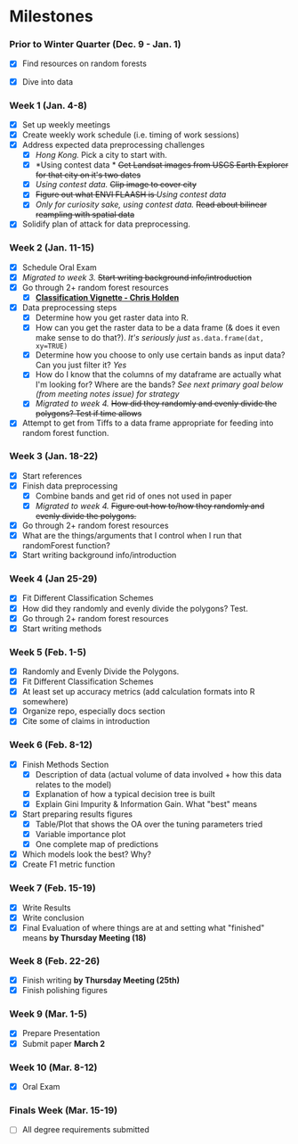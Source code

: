 # Milestones

### Prior to Winter Quarter (Dec. 9 - Jan. 1)

* [x] Find resources on random forests
* [x] Dive into data


### Week 1 (Jan. 4-8)

* [x] Set up weekly meetings
* [x] Create weekly work schedule (i.e. timing of work sessions)
* [x] Address expected data preprocessing challenges
    * [x] *Hong Kong.* Pick a city to start with. 
    * [x] *Using contest data * <del>Get Landsat images from USGS Earth Explorer for  that city on it's two dates</del>
    * [x] *Using contest data.* <del>Clip image to cover city </del>
    * [x] <del>Figure out what ENVI FLAASH is </del>*Using contest data*
    * [x]  </del>*Only for curiosity sake, using contest data.* <del>Read about bilinear reampling with spatial data
* [x] Solidify plan of attack for data preprocessing. 

### Week 2 (Jan. 11-15)

* [x] Schedule Oral Exam 
* [x] *Migrated to week 3.* <del>Start writing background info/introduction</del>
* [x] Go through 2+ random forest resources
     * [x] [**Classification Vignette - Chris Holden**](http://ceholden.github.io/open-geo-tutorial/R/chapter_5_classification.html)
* [x] Data preprocessing steps
     * [x] Determine how you get raster data into R.
     * [x] How can you get the raster data to be a data frame (& does it even make sense to do that?). *It's seriously just* `as.data.frame(dat, xy=TRUE)`
     * [x] Determine how you choose to only use certain bands as input data? Can you just filter it? *Yes*
     * [x] How do I know that the columns of my dataframe are actually what I'm looking for? Where are the bands? *See next primary goal below (from meeting notes issue) for strategy*
     * [x] *Migrated to week 4.* <del>How did they randomly and evenly divide the polygons? Test if time allows</del>
* [x] Attempt to get from Tiffs to a data frame appropriate for feeding into random forest function. 
      
### Week 3 (Jan. 18-22)

* [x] Start references
* [x] Finish data preprocessing
    * [x] Combine bands and get rid of ones not used in paper
    * [x] *Migrated to week 4.* <del>Figure out how to/how they randomly and evenly divide the polygons.</del>
* [x] Go through 2+ random forest resources
* [x] What are the things/arguments that I control when I run that randomForest function? 
* [x] Start writing background info/introduction

### Week 4 (Jan 25-29)

* [x] Fit Different Classification Schemes
* [x] How did they randomly and evenly divide the polygons? Test.
* [x] Go through 2+ random forest resources
* [x] Start writing methods

### Week 5 (Feb. 1-5)

* [x] Randomly and Evenly Divide the Polygons.
* [x] Fit Different Classification Schemes
* [x] At least set up accuracy metrics (add calculation formats into R somewhere)
* [x] Organize repo, especially docs section
* [x] Cite some of claims in introduction

### Week 6 (Feb. 8-12)

* [x] Finish Methods Section
    * [x] Description of data (actual volume of data involved + how this data relates to the model)
    * [x] Explanation of how a typical decision tree is built
    * [x] Explain Gini Impurity & Information Gain. What "best" means
* [x] Start preparing results figures
    * [x] Table/Plot that shows the OA over the tuning parameters tried
    * [x] Variable importance plot
    * [x] One complete map of predictions
* [x] Which models look the best? Why?
* [x] Create F1 metric function

### Week 7 (Feb. 15-19)

* [x] Write Results
* [x] Write conclusion
* [x] Final Evaluation of where things are at and setting what "finished" means **by Thursday Meeting (18)**

### Week 8 (Feb. 22-26)

* [x] Finish writing **by Thursday Meeting (25th)**
* [x] Finish polishing figures

### Week 9 (Mar. 1-5)

* [x] Prepare Presentation
* [x] Submit paper **March 2**

### Week 10 (Mar. 8-12)

* [x] Oral Exam

### Finals Week (Mar. 15-19)

* [ ] All degree requirements submitted
